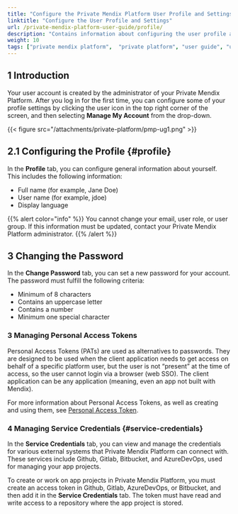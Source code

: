 ```yaml
---
title: "Configure the Private Mendix Platform User Profile and Settings"
linktitle: "Configure the User Profile and Settings"
url: /private-mendix-platform-user-guide/profile/
description: "Contains information about configuring the user profile and settings for the Private Mendix Platform."
weight: 10
tags: ["private mendix platform",  "private platform", "user guide", "user profile", "user settings"]
---
```


## 1 Introduction

Your user account is created by the administrator of your Private Mendix Platform. After you log in for the first time, you can configure some of your profile settings by clicking the user icon in the top right corner of the screen, and then selecting **Manage My Account** from the drop-down.

{{< figure src="/attachments/private-platform/pmp-ug1.png" >}}

## 2.1 Configuring the Profile {#profile}

In the **Profile** tab, you can configure general information about yourself. This includes the following information:

* Full name (for example, Jane Doe)
* User name (for example, jdoe)
* Display language

{{% alert color="info" %}}
You cannot change your email, user role, or user group. If this information must be updated, contact your Private Mendix Platform administrator.
{{% /alert %}}

## 3 Changing the Password

In the **Change Password** tab, you can set a new password for your account. The password must fulfill the following criteria:

* Minimum of 8 characters
* Contains an uppercase letter
* Contains a number
* Minimum one special character

### 3 Managing Personal Access Tokens

Personal Access Tokens (PATs) are used as alternatives to passwords. They are designed to be used when the client application needs to get access on behalf of a specific platform user, but the user is not “present” at the time of access, so the user cannot login via a browser (web SSO). The client application can be any application (meaning, even an app not built with Mendix).

For more information about Personal Access Tokens, as well as creating and using them, see [Personal Access Token](/community-tools/mendix-profile/user-settings/#pat).

### 4 Managing Service Credentials {#service-credentials}

In the **Service Credentials** tab, you can view and manage the credentials for various external systems that Private Mendix Platform can connect with. These services include Github, Gitlab, Bitbucket, and AzureDevOps, used for managing your app projects.

To create or work on app projects in Private Mendix Platform, you must create an access token in Github, Gitlab, AzureDevOps, or Bitbucket, and then add it in the **Service Credentials** tab. The token must have read and write access to a repository where the app project is stored.
